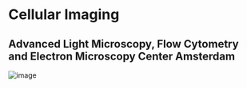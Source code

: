 # Cellular Imaging
## Advanced Light Microscopy, Flow Cytometry and Electron Microscopy Center Amsterdam

![image](https://github.com/user-attachments/assets/d60b6b43-8d17-426f-9a28-cb57b22b14fd)

